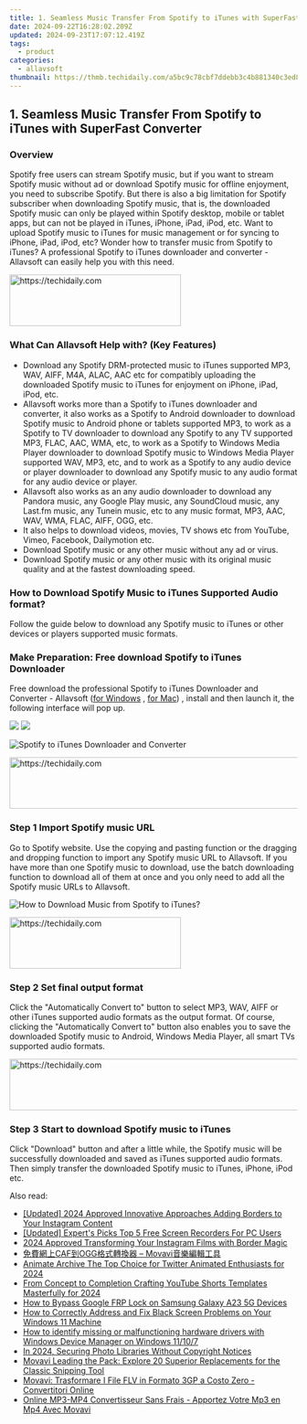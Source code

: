 ```yaml
---
title: 1. Seamless Music Transfer From Spotify to iTunes with SuperFast Converter
date: 2024-09-22T16:28:02.209Z
updated: 2024-09-23T17:07:12.419Z
tags:
  - product
categories:
  - allavsoft
thumbnail: https://thmb.techidaily.com/a5bc9c78cbf7ddebb3c4b881340c3ed8f01e0b70f6fee4b10bf3f28b3b2740fa.jpg
---
```


## 1. Seamless Music Transfer From Spotify to iTunes with SuperFast Converter

### Overview

Spotify free users can stream Spotify music, but if you want to stream Spotify music without ad or download Spotify music for offline enjoyment, you need to subscribe Spotify. But there is also a big limitation for Spotify subscriber when downloading Spotify music, that is, the downloaded Spotify music can only be played within Spotify desktop, mobile or tablet apps, but can not be played in iTunes, iPhone, iPad, iPod, etc. Want to upload Spotify music to iTunes for music management or for syncing to iPhone, iPad, iPod, etc? Wonder how to transfer music from Spotify to iTunes? A professional Spotify to iTunes downloader and converter - Allavsoft can easily help you with this need.

<!-- affiliate ads begin -->
<a href="https://aligracehair.sjv.io/c/5597632/2115916/19272" target="_top" id="2115916">
  <img src="//a.impactradius-go.com/display-ad/19272-2115916" border="0" alt="https://techidaily.com" width="300" height="90"/>
</a>
<img height="0" width="0" src="https://aligracehair.sjv.io/i/5597632/2115916/19272" style="position:absolute;visibility:hidden;" border="0" />
<!-- affiliate ads end -->

### What Can Allavsoft Help with? (Key Features)

* Download any Spotify DRM-protected music to iTunes supported MP3, WAV, AIFF, M4A, ALAC, AAC etc for compatibly uploading the downloaded Spotify music to iTunes for enjoyment on iPhone, iPad, iPod, etc.
* Allavsoft works more than a Spotify to iTunes downloader and converter, it also works as a Spotify to Android downloader to download Spotify music to Android phone or tablets supported MP3, to work as a Spotify to TV downloader to download any Spotify to any TV supported MP3, FLAC, AAC, WMA, etc, to work as a Spotify to Windows Media Player downloader to download Spotify music to Windows Media Player supported WAV, MP3, etc, and to work as a Spotify to any audio device or player downloader to download any Spotify music to any audio format for any audio device or player.
* Allavsoft also works as an any audio downloader to download any Pandora music, any Google Play music, any SoundCloud music, any Last.fm music, any Tunein music, etc to any music format, MP3, AAC, WAV, WMA, FLAC, AIFF, OGG, etc.
* It also helps to download videos, movies, TV shows etc from YouTube, Vimeo, Facebook, Dailymotion etc.
* Download Spotify music or any other music without any ad or virus.
* Download Spotify music or any other music with its original music quality and at the fastest downloading speed.

### How to Download Spotify Music to iTunes Supported Audio format?

Follow the guide below to download any Spotify music to iTunes or other devices or players supported music formats.

### Make Preparation: Free download Spotify to iTunes Downloader

Free download the professional Spotify to iTunes Downloader and Converter - Allavsoft ([for Windows](https://tools.techidaily.com/allavsoft/products/) , [for Mac](https://tools.techidaily.com/allavsoft/products/)) , install and then launch it, the following interface will pop up.

[![](https://www.allavsoft.com/how-to/../images/how-to/free-download-win.jpg)](https://tools.techidaily.com/allavsoft/products/) [![](https://www.allavsoft.com/how-to/../images/how-to/free-download-mac.jpg)](https://tools.techidaily.com/allavsoft/products/)

![Spotify to iTunes Downloader and Converter](https://www.allavsoft.com/how-to/../images/allavsoft/screen-shot-600.jpg)

<!-- affiliate ads begin -->
<a href="https://ephamedtechinc.pxf.io/c/5597632/2137203/26400" target="_top" id="2137203">
  <img src="//a.impactradius-go.com/display-ad/26400-2137203" border="0" alt="https://techidaily.com" width="728" height="90"/>
</a>
<img height="0" width="0" src="https://ephamedtechinc.pxf.io/i/5597632/2137203/26400" style="position:absolute;visibility:hidden;" border="0" />
<!-- affiliate ads end -->

### Step 1 Import Spotify music URL

Go to Spotify website. Use the copying and pasting function or the dragging and dropping function to import any Spotify music URL to Allavsoft. If you have more than one Spotify music to download, use the batch downloading function to download all of them at once and you only need to add all the Spotify music URLs to Allavsoft.

![How to Download Music from Spotify to iTunes?](https://www.allavsoft.com/how-to/../images/how-to/download-rtmp-video/download-rtmp-video.jpg)

<!-- affiliate ads begin -->
<a href="https://aligracehair.sjv.io/c/5597632/1925484/19272" target="_top" id="1925484">
  <img src="//a.impactradius-go.com/display-ad/19272-1925484" border="0" alt="https://techidaily.com" width="300" height="90"/>
</a>
<img height="0" width="0" src="https://aligracehair.sjv.io/i/5597632/1925484/19272" style="position:absolute;visibility:hidden;" border="0" />
<!-- affiliate ads end -->

### Step 2 Set final output format

Click the "Automatically Convert to" button to select MP3, WAV, AIFF or other iTunes supported audio formats as the output format. Of course, clicking the "Automatically Convert to" button also enables you to save the downloaded Spotify music to Android, Windows Media Player, all smart TVs supported audio formats.

<!-- affiliate ads begin -->
<a href="https://homestyler.sjv.io/c/5597632/1943647/22993" target="_top" id="1943647">
  <img src="//a.impactradius-go.com/display-ad/22993-1943647" border="0" alt="https://techidaily.com" width="728" height="90"/>
</a>
<img height="0" width="0" src="https://homestyler.sjv.io/i/5597632/1943647/22993" style="position:absolute;visibility:hidden;" border="0" />
<!-- affiliate ads end -->

### Step 3 Start to download Spotify music to iTunes

Click "Download" button and after a little while, the Spotify music will be successfully downloaded and saved as iTunes supported audio formats. Then simply transfer the downloaded Spotify music to iTunes, iPhone, iPod etc.

<ins class="adsbygoogle"
     style="display:block"
     data-ad-format="autorelaxed"
     data-ad-client="ca-pub-7571918770474297"
     data-ad-slot="1223367746"></ins>

<ins class="adsbygoogle"
     style="display:block"
     data-ad-client="ca-pub-7571918770474297"
     data-ad-slot="8358498916"
     data-ad-format="auto"
     data-full-width-responsive="true"></ins>

<span class="atpl-alsoreadstyle">Also read:</span>
<div><ul>
<li><a href="https://instagram-video-recordings.techidaily.com/updated-2024-approved-innovative-approaches-adding-borders-to-your-instagram-content/"><u>[Updated] 2024 Approved Innovative Approaches Adding Borders to Your Instagram Content</u></a></li>
<li><a href="https://some-techniques.techidaily.com/updated-experts-picks-top-5-free-screen-recorders-for-pc-users/"><u>[Updated] Expert's Picks Top 5 Free Screen Recorders For PC Users</u></a></li>
<li><a href="https://instagram-clips.techidaily.com/2024-approved-transforming-your-instagram-films-with-border-magic/"><u>2024 Approved Transforming Your Instagram Films with Border Magic</u></a></li>
<li><a href="https://win-info.techidaily.com/cafogg-movavi/"><u>免費網上CAF到OGG格式轉換器 – Movavi音樂編輯工具</u></a></li>
<li><a href="https://twitter-videos.techidaily.com/animate-archive-the-top-choice-for-twitter-animated-enthusiasts-for-2024/"><u>Animate Archive The Top Choice for Twitter Animated Enthusiasts for 2024</u></a></li>
<li><a href="https://youtube-help.techidaily.com/from-concept-to-completion-crafting-youtube-shorts-templates-masterfully-for-2024/"><u>From Concept to Completion Crafting YouTube Shorts Templates Masterfully for 2024</u></a></li>
<li><a href="https://android-frp.techidaily.com/how-to-bypass-google-frp-lock-on-samsung-galaxy-a23-5g-devices-by-drfone-android/"><u>How to Bypass Google FRP Lock on Samsung Galaxy A23 5G Devices</u></a></li>
<li><a href="https://technical-tips.techidaily.com/how-to-correctly-address-and-fix-black-screen-problems-on-your-windows-11-machine/"><u>How to Correctly Address and Fix Black Screen Problems on Your Windows 11 Machine</u></a></li>
<li><a href="https://blog-min.techidaily.com/how-to-identify-missing-or-malfunctioning-hardware-drivers-with-windows-device-manager-on-windows-11107-by-drivereasy-guide/"><u>How to identify missing or malfunctioning hardware drivers with Windows Device Manager on Windows 11/10/7</u></a></li>
<li><a href="https://fox-boxes.techidaily.com/in-2024-securing-photo-libraries-without-copyright-notices/"><u>In 2024, Securing Photo Libraries Without Copyright Notices</u></a></li>
<li><a href="https://win-info.techidaily.com/movavi-leading-the-pack-explore-20-superior-replacements-for-the-classic-snipping-tool/"><u>Movavi Leading the Pack: Explore 20 Superior Replacements for the Classic Snipping Tool</u></a></li>
<li><a href="https://win-info.techidaily.com/movavi-trasformare-i-file-flv-in-formato-3gp-a-costo-zero-convertitori-online/"><u>Movavi: Trasformare I File FLV in Formato 3GP a Costo Zero - Convertitori Online</u></a></li>
<li><a href="https://win-info.techidaily.com/online-mp3-mp4-convertisseur-sans-frais-apportez-votre-mp3-en-mp4-avec-movavi/"><u>Online MP3-MP4 Convertisseur Sans Frais - Apportez Votre Mp3 en Mp4 Avec Movavi</u></a></li>
</ul></div>


